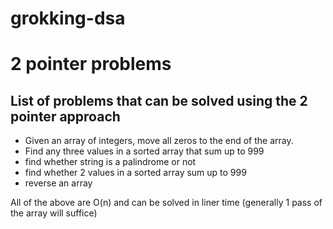 # grokking-dsa
# 2 pointer problems
## List of problems that can be solved using the 2 pointer approach
- Given an array of integers, move all zeros to the end of the array.
- Find any three values in a sorted array that sum up to 999
- find whether string is a palindrome or not
- find whether 2 values in a sorted array sum up to 999
- reverse an array

All of the above are O(n) and can be solved in liner time (generally 1 pass of the array will suffice)